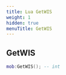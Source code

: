 ```yaml
---
title: Lua GetWIS
weight: 1
hidden: true
menuTitle: GetWIS
---
```

## GetWIS
```lua
mob:GetWIS(); -- int
```